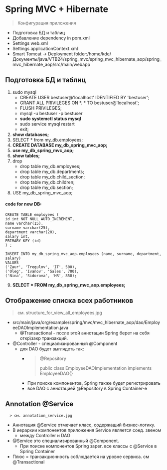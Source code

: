 # Spring MVC + Hibernate
> Конфигурация приложения
   - Подготовка БД и таблиц
   - Добавление dependency in pom.xml
   - Settings  web.xml
   - Settings applicationContext.xml
   - Smart Tomcat -> Deployment folder:/home/kde/Документы/java/VTB24/spring_mvc/spring_mvc_hibernate_aop/spring_mvc_hibernate_aop/src/main/webapp
>
## Подготовка БД и таблиц
1. sudo mysql
   - CREATE USER bestuser@'localhost' IDENTIFIED BY 'bestuser';
   - GRANT ALL PRIVILEGES ON *. * TO bestuser@'localhost';
   - FLUSH PRIVILEGES;
   - mysql -u bestuser -p bestuser
   - **sudo systemctl status mysql**
   - sudo service mysql restart
   - exit;
2. **show databases;**
3. SELECT * from my_db.employees; 
4. **CREATE DATABASE my_db_spring_mvc_aop;**
5. **use my_db_spring_mvc_aop;**
6. **show tables;**
7. drop
   - drop table my_db.employees; 
   - drop table my_db.departments;
   - drop table my_db.child_section;
   - drop table my_db.children;
   - drop table my_db.section;
8. USE my_db_spring_mvc_aop;
#### code for new DB:
    CREATE TABLE employees (
    id int NOT NULL AUTO_INCREMENT,
    name varchar(15),
    surname varchar(25),
    department varchar(20),
    salary int,
    PRIMARY KEY (id)
    ) ;
    
    INSERT INTO my_db_spring_mvc_aop.employees (name, surname, department, salary)
    VALUES
    ('Zaur', 'Tregulov', 'IT', 500),
    ('Oleg', 'Ivanov', 'Sales', 700),
    ('Nina', 'Sidorova', 'HR', 850);
9. **SELECT * FROM my_db_spring_mvc_aop.employees;**
## Отображение списка всех работников
> см. structure_for_view_all_employees.jpg
  - src/main/java/org/example/spring/mvc/mvc_hibernate_aop/dao/EmployeeDAOImplementation.java
    - @Transactional - после этой аннотации Spring берет на себя откр\закр транзакций.
  - @Controller - специализированный @Component
    - для DAO будет выглядеть так: 
      - > @Repository
        > 
        > public class EmployeeDAOImplementation  implements EmployeeDAO{}
      - При поиске компонентов, Spring также будет регистрировать
      - все DAO с аннотацией @Repository в Spring Container-e
## Annotation @Service
      > см. annotation_service.jpg
  - Аннотация @Service отмечает класс, содержащий бизнес-логику.
  - В иерархии компонентов приложения Service является соед. звеном
    - между Controller и DAO
  - @Service это специализированный @Component. 
    - При поиске компонентов Spring зарег. все классы с @Service в Spring Container
  - Плюс = транзакционность соблюдается на уровне сервиса. см @Transactional